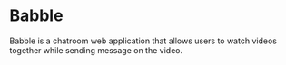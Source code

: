 # Babble

Babble is a chatroom web application that allows users to watch videos together while sending message on the video.
